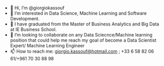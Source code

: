 - 👋 Hi, I’m @giorgiokassouf
- 👀 I’m interested in Data Science, Machine Learning and Software Development.
- 🌱 I have graduated from the Master of Business Analytics and Big Data at IE Business School.
- 💞️ I’m looking to collaborate on any Data Sciecnce/Machine learning position that could help me reach my goal of become a Data Scientist Expert/ Machine Learning Engineer
- 📫 How to reach me: giorgio.kassouf@hotmail.com ; +33 6 58 82 06 61/+961 70 30 88 98

<!---
giorgiokassouf/giorgiokassouf is a ✨ special ✨ repository because its `README.md` (this file) appears on your GitHub profile.
You can click the Preview link to take a look at your changes.
--->
